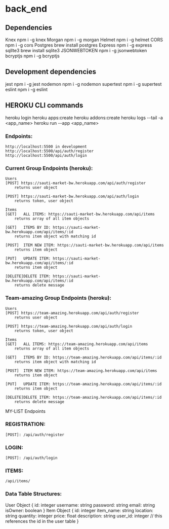 # back_end

## Dependencies
  Knex
    npm i -g knex
  Morgan
    npm i -g morgan
  Helmet
    npm i -g helmet
  CORS
    npm i -g cors
  Postgres
    brew install postgres
  Express
    npm i -g express
  sqlIte3
    brew install sqlite3
  JSONWEBTOKEN
    npm i -g jsonwebtoken
  bcryptjs
    npm i -g bcryptjs
  
## Development dependencies
  jest
    npm i -g jest
  nodemon
    npm i -g nodemon
  supertest
    npm i -g supertest
  eslint
    npm i -g eslint


## HEROKU CLI commands
heroku login
heroku apps:create
heroku addons:create
heroku logs --tail -a <app_name>
heroku run --app <app_name>

### Endpoints:
    http://localhost:5500 in development
    http://localhost:5500/api/auth/register 
    http://localhost:5500/api/auth/login


### Current Group Endpoints (heroku):
    Users
    [POST] https://sauti-market-bw.herokuapp.com/api/auth/register
        returns user object

    [POST] https://sauti-market-bw.herokuapp.com/api/auth/login
        returns token, user object

    Items
    [GET]   ALL ITEMS: https://sauti-market-bw.herokuapp.com/api/items
        returns array of all item objects

    [GET]   ITEMS BY ID: https://sauti-market-bw.herokuapp.com/api/items/:id
        returns item object with matching id

    [POST]  ITEM NEW ITEM: https://sauti-market-bw.herokuapp.com/api/items
        returns item object

    [PUT]   UPDATE ITEM: https://sauti-market-bw.herokuapp.com/api/items/:id
        returns item object

    [DELETE]DELETE ITEM: https://sauti-market-bw.herokuapp.com/api/items/:id
        returns delete message

### Team-amazing Group Endpoints (heroku):
    Users
    [POST] https://team-amazing.herokuapp.com/api/auth/register
        returns user object

    [POST] https://team-amazing.herokuapp.com/api/auth/login
        returns token, user object

    Items
    [GET]   ALL ITEMS: https://team-amazing.herokuapp.com/api/items
        returns array of all item objects

    [GET]   ITEMS BY ID: https://team-amazing.herokuapp.com/api/items/:id
        returns item object with matching id

    [POST]  ITEM NEW ITEM: https://team-amazing.herokuapp.com/api/items
        returns item object

    [PUT]   UPDATE ITEM: https://team-amazing.herokuapp.com/api/items/:id
        returns item object

    [DELETE]DELETE ITEM: https://team-amazing.herokuapp.com/api/items/:id
        returns delete message


MY-LIST Endpoints


### REGISTRATION:    
    [POST]: /api/auth/register

### LOGIN:
    [POST]: /api/auth/login

### ITEMS:

    /api/items/


### Data Table Structures: 
User Object
{
  id: integer
  username: string
  password: string 
  email: string
  isOwner: boolean
}
Item Object
{
  id: integer
  item_name: string
  location: string
  quantity: integer
  price: float
  description: string
  user_id: integer // this references the id in the user table
}

